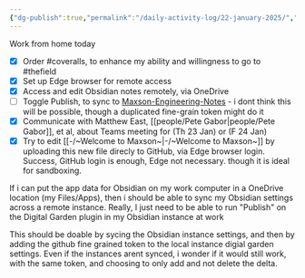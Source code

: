 ```yaml
---
{"dg-publish":true,"permalink":"/daily-activity-log/22-january-2025/","noteIcon":"","created":"2025-01-23T07:45:45.692-06:00"}
---
```


Work from home today


- [x] Order #coveralls, to enhance my ability and willingness to go to #thefield
- [x] Set up Edge browser for remote access
- [x] Access and edit Obsidian notes remotely, via OneDrive
- [ ] Toggle Publish, to sync to [Maxson-Engineering-Notes](https://markdown-digital-garden-git-main-clayton-bennetts-projects.vercel.app/) - i dont think this will be possible, though a duplicated fine-grain token might do it
- [x] Communicate with Matthew East, [[people/Pete Gabor\|people/Pete Gabor]], et al, about Teams meeting for (Th 23 Jan) or (F 24 Jan)
- [x] Try to edit [[-/~Welcome to Maxson~\|-/~Welcome to Maxson~]] by uploading this new file direcly to GitHub, via Edge browser login. Success, GitHub login is enough, Edge not necessary. though it is ideal for sandboxing.

If i can put the app data for Obsidian on my work computer in a OneDrive location (my Files/Apps), then i should be able to sync my Obsidian settings across a remote instance.
Really, I just need to be able to run "Publish" on the Digital Garden plugin in my Obsidian instance at work

This should be doable by sycing the Obsidian instance settings, and then by adding the github fine grained token to the local instance digial garden settings. Even if the instances arent synced, i wonder if it would still work, with the same token, and choosing to only add and not delete the delta.